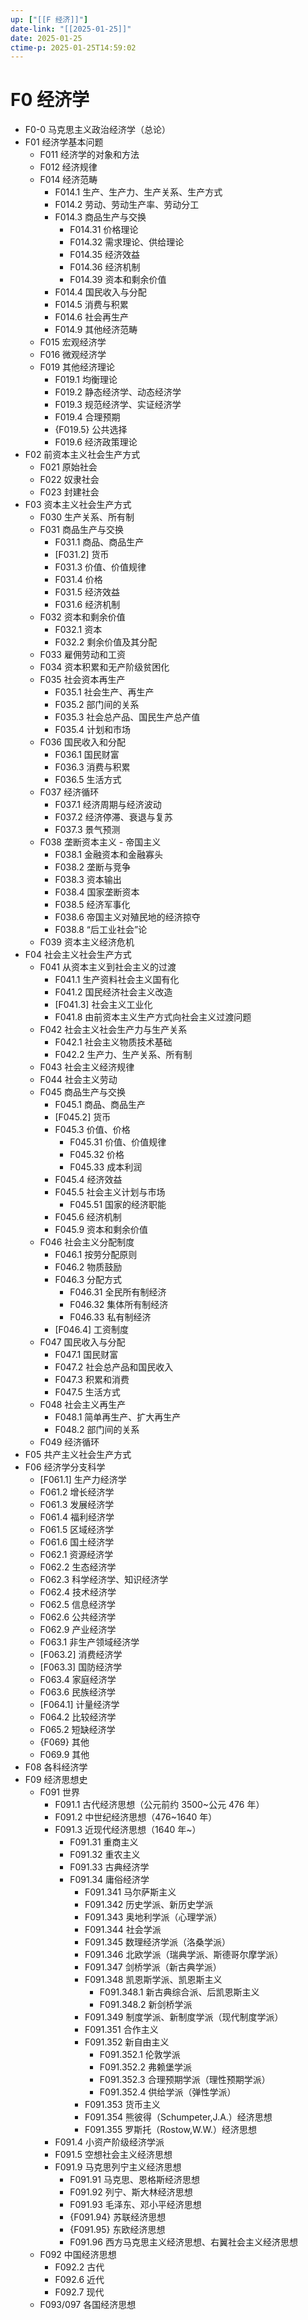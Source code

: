 ```yaml
---
up: ["[[F 经济]]"]
date-link: "[[2025-01-25]]"
date: 2025-01-25
ctime-p: 2025-01-25T14:59:02
---
```


# F0 经济学

- F0-0 马克思主义政治经济学（总论）
- F01 经济学基本问题
	- F011 经济学的对象和方法
	- F012 经济规律
	- F014 经济范畴
		- F014.1 生产、生产力、生产关系、生产方式
		- F014.2 劳动、劳动生产率、劳动分工
		- F014.3 商品生产与交换
			- F014.31 价格理论
			- F014.32 需求理论、供给理论
			- F014.35 经济效益
			- F014.36 经济机制
			- F014.39 资本和剩余价值
		- F014.4 国民收入与分配
		- F014.5 消费与积累
		- F014.6 社会再生产
		- F014.9 其他经济范畴
	- F015 宏观经济学
	- F016 微观经济学
	- F019 其他经济理论
		- F019.1 均衡理论
		- F019.2 静态经济学、动态经济学
		- F019.3 规范经济学、实证经济学
		- F019.4 合理预期
		- {F019.5} 公共选择
		- F019.6 经济政策理论
- F02 前资本主义社会生产方式
	- F021 原始社会
	- F022 奴隶社会
	- F023 封建社会
- F03 资本主义社会生产方式
	- F030 生产关系、所有制
	- F031 商品生产与交换
		- F031.1 商品、商品生产
		- [F031.2] 货币
		- F031.3 价值、价值规律
		- F031.4 价格
		- F031.5 经济效益
		- F031.6 经济机制
	- F032 资本和剩余价值
		- F032.1 资本
		- F032.2 剩余价值及其分配
	- F033 雇佣劳动和工资
	- F034 资本积累和无产阶级贫困化
	- F035 社会资本再生产
		- F035.1 社会生产、再生产
		- F035.2 部门间的关系
		- F035.3 社会总产品、国民生产总产值
		- F035.4 计划和市场
	- F036 国民收入和分配
		- F036.1 国民财富
		- F036.3 消费与积累
		- F036.5 生活方式
	- F037 经济循环
		- F037.1 经济周期与经济波动
		- F037.2 经济停滞、衰退与复苏
		- F037.3 景气预测
	- F038 垄断资本主义 - 帝国主义
		- F038.1 金融资本和金融寡头
		- F038.2 垄断与竞争
		- F038.3 资本输出
		- F038.4 国家垄断资本
		- F038.5 经济军事化
		- F038.6 帝国主义对殖民地的经济掠夺
		- F038.8 “后工业社会”论
	- F039 资本主义经济危机
- F04 社会主义社会生产方式
	- F041 从资本主义到社会主义的过渡
		- F041.1 生产资料社会主义国有化
		- F041.2 国民经济社会主义改造
		- [F041.3] 社会主义工业化
		- F041.8 由前资本主义生产方式向社会主义过渡问题
	- F042 社会主义社会生产力与生产关系
		- F042.1 社会主义物质技术基础
		- F042.2 生产力、生产关系、所有制
	- F043 社会主义经济规律
	- F044 社会主义劳动
	- F045 商品生产与交换
		- F045.1 商品、商品生产
		- [F045.2] 货币
		- F045.3 价值、价格
			- F045.31 价值、价值规律
			- F045.32 价格
			- F045.33 成本利润
		- F045.4 经济效益
		- F045.5 社会主义计划与市场
			- F045.51 国家的经济职能
		- F045.6 经济机制
		- F045.9 资本和剩余价值
	- F046 社会主义分配制度
		- F046.1 按劳分配原则
		- F046.2 物质鼓励
		- F046.3 分配方式
			- F046.31 全民所有制经济
			- F046.32 集体所有制经济
			- F046.33 私有制经济
		- [F046.4] 工资制度
	- F047 国民收入与分配
		- F047.1 国民财富
		- F047.2 社会总产品和国民收入
		- F047.3 积累和消费
		- F047.5 生活方式
	- F048 社会主义再生产
		- F048.1 简单再生产、扩大再生产
		- F048.2 部门间的关系
	- F049 经济循环
- F05 共产主义社会生产方式
- F06 经济学分支科学
	- [F061.1] 生产力经济学
	- F061.2 增长经济学
	- F061.3 发展经济学
	- F061.4 福利经济学
	- F061.5 区域经济学
	- F061.6 国土经济学
	- F062.1 资源经济学
	- F062.2 生态经济学
	- F062.3 科学经济学、知识经济学
	- F062.4 技术经济学
	- F062.5 信息经济学
	- F062.6 公共经济学
	- F062.9 产业经济学
	- F063.1 非生产领域经济学
	- [F063.2] 消费经济学
	- [F063.3] 国防经济学
	- F063.4 家庭经济学
	- F063.6 民族经济学
	- [F064.1] 计量经济学
	- F064.2 比较经济学
	- F065.2 短缺经济学
	- {F069} 其他
	- F069.9 其他
- F08 各科经济学
- F09 经济思想史
	- F091 世界
		- F091.1 古代经济思想（公元前约 3500~公元 476 年）
		- F091.2 中世纪经济思想（476~1640 年）
		- F091.3 近现代经济思想（1640 年~）
			- F091.31 重商主义
			- F091.32 重农主义
			- F091.33 古典经济学
			- F091.34 庸俗经济学
				- F091.341 马尔萨斯主义
				- F091.342 历史学派、新历史学派
				- F091.343 奥地利学派（心理学派）
				- F091.344 社会学派
				- F091.345 数理经济学派（洛桑学派）
				- F091.346 北欧学派（瑞典学派、斯德哥尔摩学派）
				- F091.347 剑桥学派（新古典学派）
				- F091.348 凯恩斯学派、凯恩斯主义
					- F091.348.1 新古典综合派、后凯恩斯主义
					- F091.348.2 新剑桥学派
				- F091.349 制度学派、新制度学派（现代制度学派）
				- F091.351 合作主义
				- F091.352 新自由主义
					- F091.352.1 伦敦学派
					- F091.352.2 弗赖堡学派
					- F091.352.3 合理预期学派（理性预期学派）
					- F091.352.4 供给学派（弹性学派）
				- F091.353 货币主义
				- F091.354 熊彼得（Schumpeter,J.A.）经济思想
				- F091.355 罗斯托（Rostow,W.W.）经济思想
		- F091.4 小资产阶级经济学派
		- F091.5 空想社会主义经济思想
		- F091.9 马克思列宁主义经济思想
			- F091.91 马克思、恩格斯经济思想
			- F091.92 列宁、斯大林经济思想
			- F091.93 毛泽东、邓小平经济思想
			- {F091.94} 苏联经济思想
			- {F091.95} 东欧经济思想
			- F091.96 西方马克思主义经济思想、右翼社会主义经济思想
	- F092 中国经济思想
		- F092.2 古代
		- F092.6 近代
		- F092.7 现代
	- F093/097 各国经济思想

